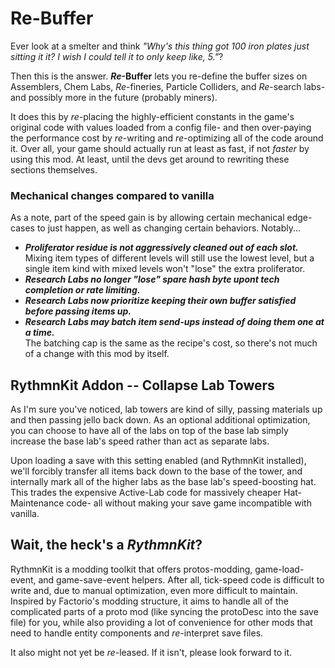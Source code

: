 # Re-Buffer
Ever look at a smelter and think *"Why's this thing got 100 iron plates just sitting it it? I wish I could tell it to only keep like, 5."*?

Then this is the answer. ***Re*-Buffer** lets you re-define the buffer sizes on Assemblers, Chem Labs, *Re*-fineries, Particle Colliders, and *Re*-search labs- and possibly more in the future (probably miners).

It does this by *re*-placing the highly-efficient constants in the game's original code with values loaded from a config file- and then over-paying the performance cost by *re*-writing and *re*-optimizing all of the code around it. Over all, your game should actually run at least as fast, if not *faster* by using this mod. At least, until the devs get around to rewriting these sections themselves.

### Mechanical changes compared to vanilla
As a note, part of the speed gain is by allowing certain mechanical edge-cases to just happen, as well as changing certain behaviors. Notably...
- ***Proliferator residue is not aggressively cleaned out of each slot.***<br />Mixing item types of different levels will still use the lowest level, but a single item kind with mixed levels won't "lose" the extra proliferator.
- ***Research Labs no longer "lose" spare hash byte upont tech completion or rate limiting.***
- ***Research Labs now prioritize keeping their own buffer satisfied before passing items up.***
- ***Research Labs may batch item send-ups instead of doing them one at a time.***<br />The batching cap is the same as the recipe's cost, so there's not much of a change with this mod by itself.

## RythmnKit Addon -- Collapse Lab Towers
As I'm sure you've noticed, lab towers are kind of silly, passing materials up and then passing jello back down. As an optional additional optimization, you can choose to have all of the labs on top of the base lab simply increase the base lab's speed rather than act as separate labs.

Upon loading a save with this setting enabled (and RythmnKit installed), we'll forcibly transfer all items back down to the base of the tower, and internally mark all of the higher labs as the base lab's speed-boosting hat. This trades the expensive Active-Lab code for massively cheaper Hat-Maintenance code- all without making your save game incompatible with vanilla.

## Wait, the heck's a *RythmnKit*?
RythmnKit is a modding toolkit that offers protos-modding, game-load-event, and game-save-event helpers. After all, tick-speed code is difficult to write and, due to manual optimization, even more difficult to maintain. Inspired by Factorio's modding structure, it aims to handle all of the complicated parts of a proto mod (like syncing the protoDesc into the save file) for you, while also providing a lot of convenience for other mods that need to handle entity components and *re*-interpret save files.

It also might not yet be *re*-leased. If it isn't, please look forward to it.
